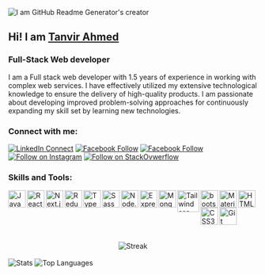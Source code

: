 ![I am GitHub Readme Generator's creator](https://i.ibb.co/3TGV0QJ/Navy-Blue-Geometric-Technology-Linked-In-Banner-4.png)

## Hi! I am [Tanvir Ahmed][website]
### Full-Stack Web developer

I am a Full stack web developer with 1.5 years of experience in working with complex web services. I have effectively
utilized my extensive technological knowledge to ensure the delivery of high-quality products. I am passionate about
developing improved problem-solving approaches for continuously expanding my skill set by learning new technologies.

### Connect with me:
[![LinkedIn Connect](https://img.shields.io/badge/%20-Connect-black?color=14171A&labelColor=212121&logo=linkedin&logoColor=ffffff)](https://www.linkedin.com/in/tanvir2022/)
[![Facebook Follow](https://img.shields.io/badge/%20-Follow-black?color=14171A&labelColor=1976d2&logo=facebook&logoColor=ffffff)](https://web.facebook.com/profile.php?id=100077318226990)
[![Facebook Follow](https://img.shields.io/badge/%20-Follow-black?color=14171A&labelColor=1976d2&logo=twitter&logoColor=ffffff)](https://twitter.com/md_tanvir3)
[![Follow on Instagram](https://img.shields.io/badge/%20-Follow-black?color=14171A&labelColor=833AB4&logo=instagram&logoColor=ffffff)](https://www.instagram.com/md_tanvir2002/)
[![Follow on StackOvwerflow](https://img.shields.io/badge/%20-Follow-black?color=14171A&labelColor=F48024&logo=stackoverflow&logoColor=ffffff)](https://stackoverflow.com/users/19963768)
<br />

### Skills and Tools:

<img align="left" alt="JavaScript" width="35px" src="https://i.ibb.co/XLLvh3f/js.png" />
<img align="left" alt="React" width="35px" src="https://i.ibb.co/jD7j5Gv/react.png" />
<img align="left" alt="Next.js" width="35px" src="https://pawelrybka.com/next.png" />
<img align="left" alt="Redux" width="35px" src="https://i.ibb.co/bby50xs/redux.png" />
<img align="left" alt="TypeScript" width="35px" src="https://w7.pngwing.com/pngs/915/519/png-transparent-typescript-hd-logo-thumbnail.png" />
<img align="left" alt="Sass" width="35px" src="https://i.ibb.co/v3Sy8YW/scss.png" />
<img align="left" alt="Node.js" width="35px" src="https://i.ibb.co/GF9MYQn/node.png" />

<img align="left" alt="Express.js" width="35px" src="https://i.ibb.co/nrbPzJp/express.png" />

<img align="left" alt="MongoDB" width="35px" src="https://i.ibb.co/f4pzGjH/mongodb.png" />
<img align="left" alt="Tailwind css" width="44px" src="https://images.crunchbase.com/image/upload/c_lpad,h_170,w_170,f_auto,b_white,q_auto:eco,dpr_1/y9jbquchakdius6cs8ws" />
<img align="left" alt="bootstrap" width="35px" src="https://i.ibb.co/p4ynHSD/bootstrap.png" />
<img align="left" alt="Material-ui" width="35px" src="https://i.ibb.co/HThxRY8/material-ui.png" />

<img align="left" alt="HTML5" width="35px" src="https://i.ibb.co/VSmHRkv/html.png" />

<img align="left" alt="CSS3" width="35px" src="https://i.ibb.co/g7xQSGY/css3.png" />


<img align="start" alt="Git" width="35px" src="https://i.ibb.co/7zs2TGW/git.png" />

</br>
</br>
</br>



<div align="center">
  <img src="https://github-readme-streak-stats.herokuapp.com/?user=developertanvir2019&theme=blue-green&hide_border=true" alt="Streak">
</div>
</br>
<div>
<img src="https://github-readme-stats.vercel.app/api?username=developertanvir2019&theme=blue-green&show_icons=true&hide_border=false&count_private=true" alt="Stats">
<img src="https://github-readme-stats.vercel.app/api/top-langs/?username=developertanvir2019&theme=blue-green&show_icons=true&hide_border=true&layout=compact" alt="Top Languages">
</div>




[website]: http://tanvircode.web.app/ 
